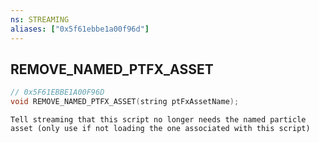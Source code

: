 ```yaml
---
ns: STREAMING
aliases: ["0x5f61ebbe1a00f96d"]
---
```

## REMOVE_NAMED_PTFX_ASSET

```c
// 0x5F61EBBE1A00F96D
void REMOVE_NAMED_PTFX_ASSET(string ptFxAssetName);
```

```
Tell streaming that this script no longer needs the named particle asset (only use if not loading the one associated with this script)
```
